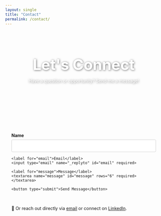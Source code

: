 ```yaml
---
layout: single
title: "Contact"
permalink: /contact/
---
```


<style>
.contact-hero {
  background: url('/assets/contact-bg.jpg') no-repeat center center;
  background-size: cover;
  padding: 80px 20px;
  color: white;
  text-align: center;
  text-shadow: 1px 1px 6px rgba(0,0,0,0.6);
  margin-bottom: 3rem;
}

.contact-hero h1 {
  font-size: 3rem;
  margin: 0;
}

.contact-section {
  max-width: 700px;
  margin: auto;
  padding: 0 20px;
}

.contact-section form {
  display: flex;
  flex-direction: column;
}

.contact-section label {
  margin-top: 1rem;
  font-weight: bold;
}

.contact-section input,
.contact-section textarea {
  padding: 10px;
  margin-top: 5px;
  font-size: 1rem;
  border: 1px solid #ccc;
  border-radius: 4px;
}

.contact-section button {
  margin-top: 1.5rem;
  padding: 10px 20px;
  background-color: #007acc;
  color: white;
  border: none;
  border-radius: 4px;
  cursor: pointer;
}

.contact-section button:hover {
  background-color: #005fa3;
}
</style>

<div class="contact-hero">
  <h1>Let's Connect</h1>
  <p>Have a question or opportunity? Send me a message!</p>
</div>

<div class="contact-section">
  <form action="https://formspree.io/f/your-form-id" method="POST">
    <label for="name">Name</label>
    <input type="text" name="name" id="name" required>

    <label for="email">Email</label>
    <input type="email" name="_replyto" id="email" required>

    <label for="message">Message</label>
    <textarea name="message" id="message" rows="6" required></textarea>

    <button type="submit">Send Message</button>
  </form>

  <p style="margin-top: 2rem;">
    📧 Or reach out directly via <a href="mailto:amrutagandhe@gmail.com">email</a> or connect on
    <a href="https://www.linkedin.com/in/amruta-gandhe-1b1013207/">LinkedIn</a>.
  </p>
</div>
